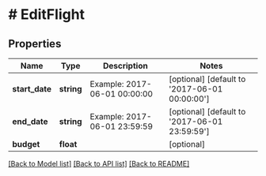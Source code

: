 # # EditFlight

## Properties

Name | Type | Description | Notes
------------ | ------------- | ------------- | -------------
**start_date** | **string** | Example: 2017-06-01 00:00:00 | [optional] [default to '2017-06-01 00:00:00']
**end_date** | **string** | Example: 2017-06-01 23:59:59 | [optional] [default to '2017-06-01 23:59:59']
**budget** | **float** |  | [optional] 

[[Back to Model list]](../../README.md#documentation-for-models) [[Back to API list]](../../README.md#documentation-for-api-endpoints) [[Back to README]](../../README.md)



